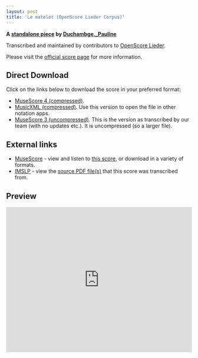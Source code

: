 ```yaml
---
layout: post
title: 'Le matelot (OpenScore Lieder Corpus)'
---
```


__A [standalone piece](https://fourscoreandmore.org/openscore/lieder/Duchambge%2C_Pauline/_/) by [Duchambge,_Pauline](https://fourscoreandmore.org/openscore/lieder/Duchambge%2C_Pauline)__

Transcribed and maintained by contributors to [OpenScore Lieder].

Please visit the [official score page] for more information.

[official score page]: https://musescore.com/openscore-lieder-corpus/scores/6592662
[OpenScore Lieder]: https://musescore.com/openscore-lieder-corpus

## Direct Download

Click on the links below to download the score in your preferred format:
- [MuseScore 4 (compressed)](https://fourscoreandmore.org/openscore/lieder/Duchambge%2C_Pauline/_/Le_matelot.mscz).
- [MusicXML (compressed)](https://fourscoreandmore.org/openscore/lieder/Duchambge%2C_Pauline/_/Le_matelot.mxl). Use this version to open the file in other notation apps.
- [MuseScore 3 (uncompressed)](https://raw.githubusercontent.com/OpenScore/Lieder/refs/heads/main/scores/Duchambge%2C_Pauline/_/Le_matelot/lc6592662.mscx). This is the version as transcribed by our team (with no updates etc.). It is uncompressed (so a larger file).

## External links

- [MuseScore] - view and listen to [this score][MuseScore], or download in a variety of formats.
- [IMSLP] - view the [source PDF file(s)][IMSLP] that this score was transcribed from.

[MuseScore]: https://musescore.com/score/6592662
[IMSLP]: https://imslp.org/wiki/Special:ReverseLookup/510573

## Preview

<iframe width="100%" height="394" src="https://musescore.com/openscore-lieder-corpus/scores/6592662/embed" frameborder="0" allowfullscreen allow="autoplay; fullscreen"></iframe>
